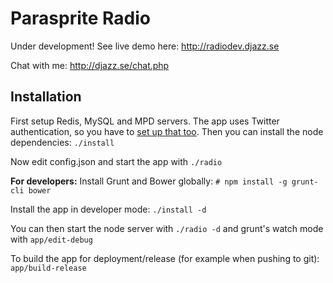 Parasprite Radio
===

Under development! See live demo here: http://radiodev.djazz.se

Chat with me: http://djazz.se/chat.php

Installation
---

First setup Redis, MySQL and MPD servers. The app uses Twitter authentication, so you have to [set up that too](https://apps.twitter.com/). Then you can install the node dependencies: `./install`

Now edit config.json and start the app with `./radio`

**For developers:**
Install Grunt and Bower globally: `# npm install -g grunt-cli bower`

Install the app in developer mode: `./install -d`

You can then start the node server with `./radio -d` and grunt's watch mode with `app/edit-debug`

To build the app for deployment/release (for example when pushing to git): `app/build-release`